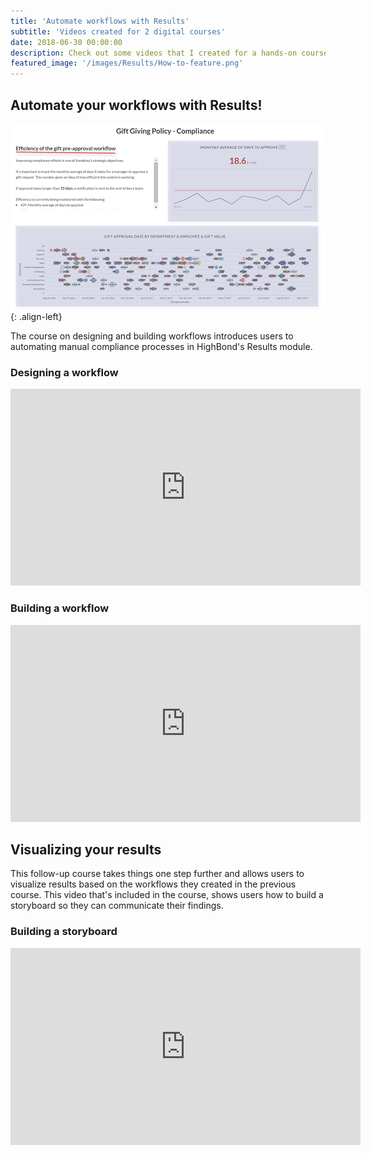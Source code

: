 ```yaml
---
title: 'Automate workflows with Results'
subtitle: 'Videos created for 2 digital courses'
date: 2018-06-30 00:00:00
description: Check out some videos that I created for a hands-on course on designing and building workflows and visualizing results. 
featured_image: '/images/Results/How-to-feature.png'
---
```


## Automate your workflows with Results!

![Later Certification](/images/Results/Storyboarding.png){: .align-left}

The course on designing and building workflows introduces users to automating manual compliance processes in HighBond's Results module.

### Designing a workflow
<iframe width="560" height="315" src="https://www.youtube.com/embed/1AksJ0kVlL8" frameborder="0" allow="accelerometer; autoplay; clipboard-write; encrypted-media; gyroscope; picture-in-picture" allowfullscreen></iframe>

### Building a workflow
<iframe width="560" height="315" src="https://www.youtube.com/embed/-0zyHgrE3jQ" frameborder="0" allow="accelerometer; autoplay; clipboard-write; encrypted-media; gyroscope; picture-in-picture" allowfullscreen></iframe>

## Visualizing your results

This follow-up course takes things one step further and allows users to visualize results based on the workflows they created in the previous course. This video that's included in the course, shows users how to build a storyboard so they can communicate their findings.

### Building a storyboard

<iframe width="560" height="315" src="https://www.youtube.com/embed/MFiVON1A_Qw" frameborder="0" allow="accelerometer; autoplay; clipboard-write; encrypted-media; gyroscope; picture-in-picture" allowfullscreen></iframe>